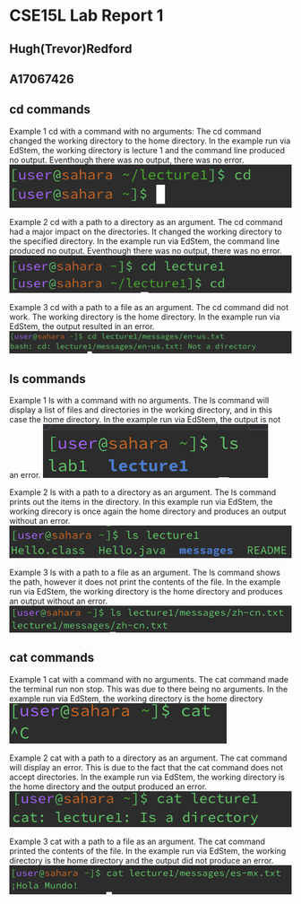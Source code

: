 # CSE15L Lab Report 1
## Hugh(Trevor)Redford
## A17067426

## cd commands

Example 1 cd with a command with no arguments: The cd command changed the working directory to the home directory. In the example run via EdStem, the working directory is lecture 1 and the command line produced no output. Eventhough there was no output, there was no error. 
![image](https://github.com/tredford1412/cse15l-lab-reports/blob/main/Screen%20Shot%202024-01-16%20at%206.36.09%20PM.png)

Example 2 cd with a path to a directory as an argument. The cd command had a major impact on the directories. It changed the working directory to the specified directory. In the example run via EdStem, the command line produced no output. Eventhough there was no output, there was no error. 
![image](https://github.com/tredford1412/cse15l-lab-reports/blob/main/Screen%20Shot%202024-01-16%20at%206.35.47%20PM.png)

Example 3 cd with a path to a file as an argument. The cd command did not work. The working directory is the home directory. In the example run via EdStem, the output resulted in an error. 
![image](https://github.com/tredford1412/cse15l-lab-reports/blob/main/Screen%20Shot%202024-01-16%20at%206.36.52%20PM.png)

## ls commands

Example 1 ls with a command with no arguments. The ls command will display a list of files and directories in the working directory, and in this case the home directory. In the example run via EdStem, the output is not an error.
![image](https://github.com/tredford1412/cse15l-lab-reports/blob/main/Screen%20Shot%202024-01-16%20at%206.55.32%20PM.png)

Example 2 ls with a path to a directory as an argument. The ls command prints out the items in the directory. In this example run via EdStem, the working direcory is once again the home directory and produces an output without an error.
![image](https://github.com/tredford1412/cse15l-lab-reports/blob/main/Screen%20Shot%202024-01-16%20at%206.13.58%20PM.png)

Example 3 ls with a path to a file as an argument. The ls command shows the path, however it does not print the contents of the file. In the example run via EdStem, the working directory is the home directory and produces an output without an error.
![image](https://github.com/tredford1412/cse15l-lab-reports/blob/main/Screen%20Shot%202024-01-16%20at%206.13.34%20PM.png)
## cat commands

Example 1 cat with a command with no arguments. The cat command made the terminal run non stop. This was due to there being no arguments. In the example run via EdStem, the working directory is the home directory
![image](https://github.com/tredford1412/cse15l-lab-reports/blob/main/Screen%20Shot%202024-01-16%20at%206.19.21%20PM.png)

Example 2 cat with a path to a directory as an argument. The cat command will display an error. This is due to the fact that the cat command does not accept directories. In the example run via EdStem, the working directory is the home directory and the output produced an error. 
![image](https://github.com/tredford1412/cse15l-lab-reports/blob/main/Screen%20Shot%202024-01-16%20at%206.34.56%20PM.png)

Example 3 cat with a path to a file as an argument. The cat command printed the contents of the file. In the example run via EdStem, the working directory is the home directory and the output did not produce an error. 
![image](https://github.com/tredford1412/cse15l-lab-reports/blob/main/Screen%20Shot%202024-01-16%20at%206.20.01%20PM.png)
